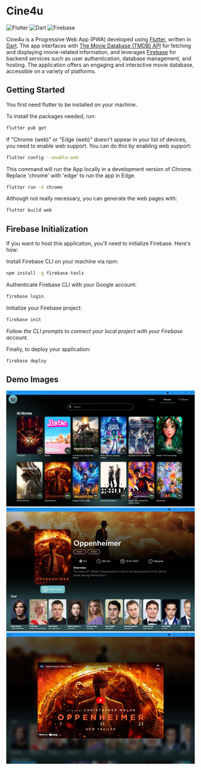 # Cine4u
![Flutter](https://img.shields.io/badge/-Flutter-02569B?style=flat-square&logo=flutter)
![Dart](https://img.shields.io/badge/-Dart-0175C2?style=flat-square&logo=dart)
![Firebase](https://img.shields.io/badge/-Firebase-FFCA28?style=flat-square&logo=firebase&logoColor=black)

Cine4u is a Progressive Web App (PWA) developed using [Flutter](https://flutter.dev/), written in [Dart](https://dart.dev/). The app interfaces with [The Movie Database (TMDB) API](https://www.themoviedb.org/documentation/api) for fetching and displaying movie-related information, and leverages [Firebase](https://firebase.google.com/) for backend services such as user authentication, database management, and hosting. The application offers an engaging and interactive movie database, accessible on a variety of platforms.

## Getting Started

You first need flutter to be installed on your machine.

To install the packages needed, run:
```bash
flutter pub get
```

If "Chrome (web)" or "Edge (web)" doesn't appear in your list of devices, 
you need to enable web support. You can do this by enabling web support:
```bash
flutter config --enable-web
```

This command will run the App locally in a development version of Chrome.
Replace 'chrome' with 'edge' to run the app in Edge.
```bash
flutter run -d chrome
```

Although not really necessary, you can generate the web pages with:
```bash
flutter build web
```

## Firebase Initialization

If you want to host this application, you'll need to initialize Firebase. Here's how:

Install Firebase CLI on your machine via npm:
```bash
npm install -g firebase-tools
```

Authenticate Firebase CLI with your Google account:
```bash
firebase login
```

Initialize your Firebase project:
```bash
firebase init
```

*Follow the CLI prompts to connect your local project with your Firebase account.*

Finally, to deploy your application:
```bash
firebase deploy
```

## Demo Images

![Movies Page with Search mechanism](https://github.com/Avion9/Cine4us/blob/main/assets/Demo/Demo_All_Movies.PNG?raw=true)
![Movie Detail Page](https://github.com/Avion9/Cine4us/blob/main/assets/Demo/Demo_Detail.PNG?raw=true)
![Watching Trailer Layout](https://github.com/Avion9/Cine4us/blob/main/assets/Demo/Demo_Trailer.PNG?raw=true)
